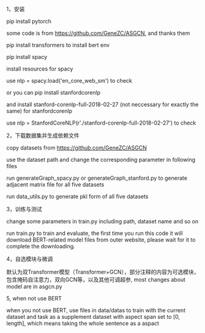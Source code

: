 1，安装

pip install pytorch

some code is from https://github.com/GeneZC/ASGCN, and thanks them

pip install transformers to install bert env

pip install spacy 

install resources for spacy

use nlp = spacy.load('en_core_web_sm') to check

or you can pip install stanfordcorenlp

and install stanford-corenlp-full-2018-02-27 (not neccessary for exactly the same) for stanfordcorenlp

use nlp = StanfordCoreNLP(r'./stanford-corenlp-full-2018-02-27') to check

2，下载数据集并生成依赖文件

copy datasets from https://github.com/GeneZC/ASGCN 

use the dataset path and change the corresponding parameter in following files

run generateGraph_spacy.py or generateGraph_stanford.py to generate adjacent matrix file for all five datasets

run data_utils.py to generate pkl form of all five datasets

3，训练与测试

change some parameters in train.py including path, dataset name and so on

run train.py to train and evaluate, the first time you run this code it will download BERT-related model files from outer website, please wait for it to complete the downloading.

4，自选模块与微调

默认为双Transformer模型（Transformer+GCN），部分注释的内容为可选模块，包含掩码自注意力，双向GCN等，以及其他可调超参, most changes about model are in asgcn.py

5, when not use BERT

when you not use BERT, use files in data/datas to train with the current dataset and task as a supplement dataset with aspect span set to [0, length], which means taking the whole sentence as a aspact
